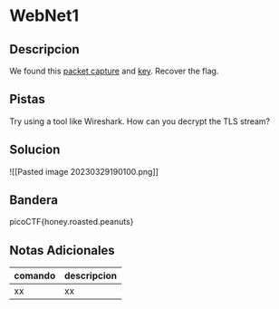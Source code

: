 # WebNet1

## Descripcion
We found this [packet capture](https://jupiter.challenges.picoctf.org/static/fbf98e695555a2a48fe42c9a245de376/capture.pcap) and [key](https://jupiter.challenges.picoctf.org/static/fbf98e695555a2a48fe42c9a245de376/picopico.key). Recover the flag.

## Pistas
Try using a tool like Wireshark.
How can you decrypt the TLS stream?

## Solucion 
![[Pasted image 20230329190100.png]]
## Bandera
picoCTF{honey.roasted.peanuts}

## Notas Adicionales 
|comando|descripcion|
|---|---|
|xx|xx|

